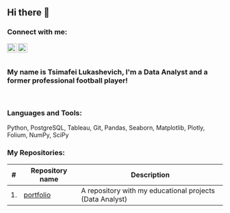 ## Hi there 👋

### Connect with me:
[<img align="left" alt="opa_oz | Twitter" width="22px" src="https://cdn.jsdelivr.net/npm/simple-icons@3.13.0/icons/telegram.svg" />][telegram]
[<img align="left" alt="opa_oz | Instagram" width="22px" src="https://cdn.jsdelivr.net/npm/simple-icons@v3/icons/instagram.svg" />][instagram]
<br />
<br />

### My name is Tsimafei Lukashevich, I'm a Data Analyst and a former professional football player!
<br />

### Languages and Tools:
Python, PostgreSQL, Tableau, Git, Pandas, Seaborn, Matplotlib, Plotly, Folium, NumPy, SciPy
<br />

### My Repositories:
| #    | Repository name                | Description                                                    |
| ---- | ------------------------------------------------------------ | ------------------------------------------------------------ |
| 1.| [portfolio](https://github.com/tsimaf/portfolio) | A repository with my educational projects (Data Analyst) |


[telegram]: https://t.me/tsimlu
[instagram]: https://www.instagram.com/timalukashevich/

